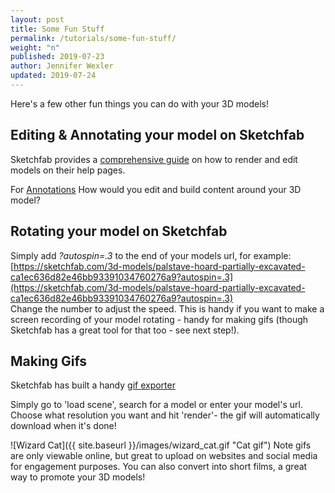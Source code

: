 ```yaml
---
layout: post
title: Some Fun Stuff
permalink: /tutorials/some-fun-stuff/
weight: "n"
published: 2019-07-23
author: Jennifer Wexler
updated: 2019-07-24
---
```


Here's a few other fun things you can do with your 3D models!

## Editing & Annotating your model on Sketchfab
Sketchfab provides a [comprehensive guide](https://help.sketchfab.com/hc/en-us/categories/200161407-Editing) on how to render and edit models on their help pages.

For [Annotations](https://help.sketchfab.com/hc/en-us/articles/202512456-Annotations) 
How would you edit and build content around your 3D model?

## Rotating your model on Sketchfab

Simply add *?autospin=.3* to the end of your models url, for example: [https://sketchfab.com/3d-models/palstave-hoard-partially-excavated-ca1ec636d82e46bb93391034760276a9?autospin=.3](https://sketchfab.com/3d-models/palstave-hoard-partially-excavated-ca1ec636d82e46bb93391034760276a9?autospin=.3)  
Change the number to adjust the speed. This is handy if you want to make a screen recording of your model rotating - handy for making gifs (though Sketchfab has a great tool for that too - see next step!). 

## Making Gifs

Sketchfab has built a handy [gif exporter](https://labs.sketchfab.com/experiments/gif-export/)

Simply go to 'load scene', search for a model or enter your model's url. Choose what resolution you want and hit 'render'- the gif will automatically download when it's done! 

![Wizard Cat]({{ site.baseurl }}/images/wizard_cat.gif "Cat gif")
Note gifs are only viewable online, but great to upload on websites and social media for engagement purposes. You can also convert into short films, a great way to promote your 3D models!
